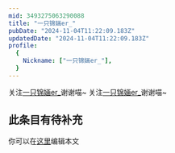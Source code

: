 ```yaml
---
mid: 3493275063290088
title: "一只锦婳er_"
pubDate: "2024-11-04T11:22:09.183Z"
updatedDate: "2024-11-04T11:22:09.183Z"
profile:
  {
    Nickname: ["一只锦婳er_"],
  }
---
```


关注[一只锦婳er_](https://space.bilibili.com/3493275063290088)谢谢喵~ 关注[一只锦婳er_](https://space.bilibili.com/3493275063290088)谢谢喵~

## 此条目有待补充
你可以在[这里](https://github.com/Yuhanawa/VTuber.ICU-Content/edit/master/v/一只锦婳er_/index.md)编辑本文
